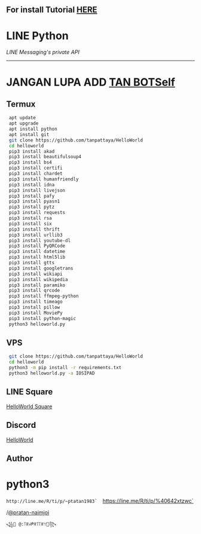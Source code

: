## For install Tutorial [HERE](https://www.youtube.com/watch?v=tw5OraE7C4c&feature=youtu.be)
# LINE Python

*LINE Messaging's private API*

----

# JANGAN LUPA ADD [TAN BOTSelf]("https://line.me/R/ti/p/~ptatan1983")

## Termux

```sh
 apt update
 apt upgrade
 apt install python
 apt install git
 git clone https://github.com/tanpattaya/HelloWorld
 cd helloworld
 pip3 install akad
 pip3 install beautifulsoup4
 pip3 install bs4
 pip3 install certifi
 pip3 install chardet
 pip3 install humanfriendly
 pip3 install idna
 pip3 install livejson
 pip3 install pafy
 pip3 install pyasn1
 pip3 install pytz
 pip3 install requests
 pip3 install rsa
 pip3 install six
 pip3 install thrift
 pip3 install urllib3
 pip3 install youtube-dl
 pip3 install PyQRCode
 pip3 install datetime
 pip3 install html5lib
 pip3 install gtts
 pip3 install googletrans
 pip3 install wikiapi
 pip3 install wikipedia
 pip3 install paramiko
 pip3 install qrcode
 pip3 install ffmpeg-python
 pip3 install timeago
 pip3 install pillow
 pip3 install MoviePy
 pip3 install python-magic
 python3 helloworld.py
```

## VPS

```sh
 git clone https://github.com/tanpattaya/HelloWorld
 cd helloworld
 python3 -m pip install -r requirements.txt
 python3 helloworld.py -a IOSIPAD
```

## LINE Square
[HelloWorld Square](https://line.me/ti/g2/JGUODBE4RE)

## Discord

[HelloWorld](https://discord.gg/5jqbutB)

## Author
# python3
   ``http://line.me/R/ti/p/~ptatan1983` 
   ``https://line.me/R/ti/p/%40642xtzwc`

   /[@pratan-naimjoi](https://www.linkedin.com/in/pratan-naimjoi)

    ꧁💓 @:꓄ꍏꈤᖘꍏ꓄꓄ꍏꌩ💓꧂   
